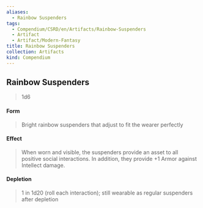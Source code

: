 ```yaml
---
aliases:
  - Rainbow Suspenders
tags:
  - Compendium/CSRD/en/Artifacts/Rainbow-Suspenders
  - Artifact
  - Artifact/Modern-Fantasy
title: Rainbow Suspenders
collection: Artifacts
kind: Compendium
---
```

## Rainbow Suspenders

>1d6 
#### Form
>Bright rainbow suspenders that adjust to fit the wearer perfectly 
#### Effect
> When worn and visible, the suspenders provide an asset to all positive social interactions. In addition, they provide +1 Armor against Intellect damage. 

#### Depletion 
>1 in 1d20 (roll each interaction); still wearable as regular suspenders after depletion